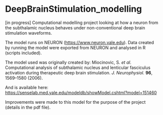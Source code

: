 # DeepBrainStimulation_modelling
[in progress]
Computational modelling project looking at how a neuron from the subthalamic nucleus behaves under non-conventional deep brain stimulation waveforms.

The model runs on NEURON (https://www.neuron.yale.edu). Data created by running the model were exported from NEURON and analysed in R (scripts included).

The model used was originally created by:
Miocinovic, S. _et al._ Computational analysis of subthalamic nucleus and lenticular fasciculus activation during therapeutic deep brain stimulation. _J. Neurophysiol._ **96**, 1569–1580 (2006).

And is available here:
https://senselab.med.yale.edu/modeldb/showModel.cshtml?model=151460

Improvements were made to this model for the purpose of the project (details in the pdf file).
